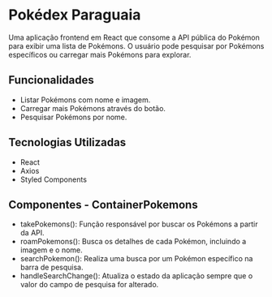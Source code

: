 # Pokédex Paraguaia

Uma aplicação frontend em React que consome a API pública do Pokémon para exibir uma lista de Pokémons. O usuário pode pesquisar por Pokémons específicos ou carregar mais Pokémons para explorar.

## Funcionalidades
- Listar Pokémons com nome e imagem.
- Carregar mais Pokémons através do botão.
- Pesquisar Pokémons por nome.

## Tecnologias Utilizadas
- React	
- Axios 
- Styled Components

## Componentes  -  ContainerPokemons
- takePokemons(): Função responsável por buscar os Pokémons a partir da API.
- roamPokemons(): Busca os detalhes de cada Pokémon, incluindo a imagem e o nome.
- searchPokemon(): Realiza uma busca por um Pokémon específico na barra de pesquisa.
- handleSearchChange(): Atualiza o estado da aplicação sempre que o valor do campo de pesquisa for alterado.
